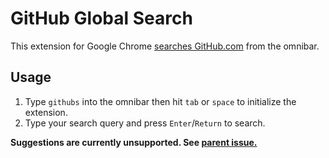 # GitHub Global Search

This extension for Google Chrome [searches GitHub.com](https://github.com/search) from the omnibar.

## Usage

 1. Type `githubs` into the omnibar then hit `tab` or `space` to
    initialize the extension.
 2. Type your search query and press `Enter`/`Return` to search.

 __Suggestions are currently unsupported. See [parent issue.](https://github.com/carwin/drupal-api-chrome/issues/1)__
